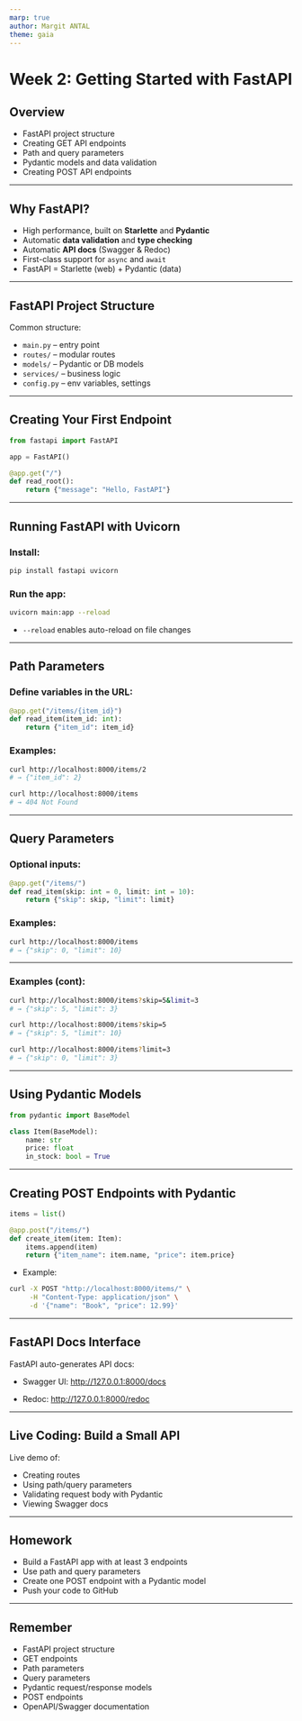 ```yaml
---
marp: true
author: Margit ANTAL
theme: gaia
---
```


<!-- <style>
    :root {
        --color-background: #101010;
        --color-foreground: #ffffff;
    }
</style> -->

# Week 2: Getting Started with FastAPI

## Overview
- FastAPI project structure  
- Creating GET API endpoints  
- Path and query parameters  
- Pydantic models and data validation  
- Creating POST API endpoints  

---

## Why FastAPI?

- High performance, built on **Starlette** and **Pydantic**  
- Automatic **data validation** and **type checking**  
- Automatic **API docs** (Swagger & Redoc)  
- First-class support for `async` and `await`  
- FastAPI = Starlette (web) + Pydantic (data)  

---

## FastAPI Project Structure

Common structure:
- `main.py` – entry point  
- `routes/` – modular routes  
- `models/` – Pydantic or DB models  
- `services/` – business logic  
- `config.py` – env variables, settings  

---

## Creating Your First Endpoint

```python
from fastapi import FastAPI

app = FastAPI()

@app.get("/")
def read_root():
    return {"message": "Hello, FastAPI"}
```
---

## Running FastAPI with Uvicorn

### Install:
```bash
pip install fastapi uvicorn
```
### Run the app:

```bash
uvicorn main:app --reload
```
- `--reload` enables auto-reload on file changes

---

## Path Parameters

### Define variables in the URL:
```python
@app.get("/items/{item_id}")
def read_item(item_id: int):
    return {"item_id": item_id}
```
### Examples:

```bash
curl http://localhost:8000/items/2
# → {"item_id": 2}

curl http://localhost:8000/items
# → 404 Not Found
```
---
## Query Parameters

### Optional inputs:

```python
@app.get("/items/")
def read_item(skip: int = 0, limit: int = 10):
    return {"skip": skip, "limit": limit}
```
### Examples:

```bash
curl http://localhost:8000/items
# → {"skip": 0, "limit": 10}
```

---
### Examples (cont):

```bash
curl http://localhost:8000/items?skip=5&limit=3
# → {"skip": 5, "limit": 3}

curl http://localhost:8000/items?skip=5
# → {"skip": 5, "limit": 10}

curl http://localhost:8000/items?limit=3
# → {"skip": 0, "limit": 3}
```

---

## Using Pydantic Models

```python
from pydantic import BaseModel

class Item(BaseModel):
    name: str
    price: float
    in_stock: bool = True

```

---
## Creating POST Endpoints with Pydantic

```python
items = list()

@app.post("/items/")
def create_item(item: Item):
    items.append(item)
    return {"item_name": item.name, "price": item.price}
```

- Example:

```bash
curl -X POST "http://localhost:8000/items/" \
     -H "Content-Type: application/json" \
     -d '{"name": "Book", "price": 12.99}'
```

---
## FastAPI Docs Interface

FastAPI auto-generates API docs:

- Swagger UI: http://127.0.0.1:8000/docs

- Redoc: http://127.0.0.1:8000/redoc
---
## Live Coding: Build a Small API

Live demo of:
- Creating routes
- Using path/query parameters
- Validating request body with Pydantic
- Viewing Swagger docs
---
## Homework

- Build a FastAPI app with at least 3 endpoints
- Use path and query parameters
- Create one POST endpoint with a Pydantic model
- Push your code to GitHub
---
## Remember

- FastAPI project structure
- GET endpoints
- Path parameters
- Query parameters
- Pydantic request/response models
- POST endpoints
- OpenAPI/Swagger documentation